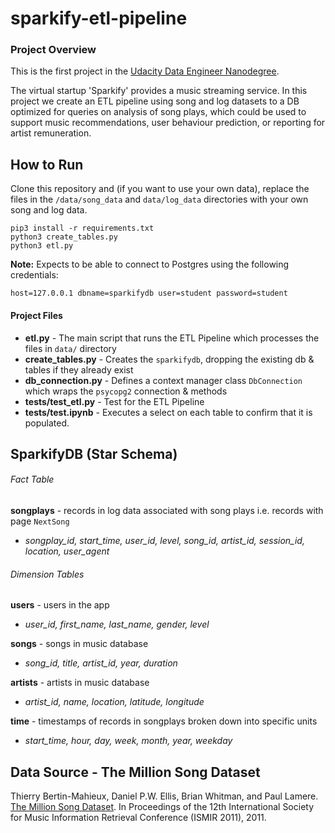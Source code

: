 # sparkify-etl-pipeline
### Project Overview
This is the first project in the 
[Udacity Data Engineer Nanodegree](https://www.udacity.com/course/data-engineer-nanodegree--nd027).

The virtual startup 'Sparkify' provides a music streaming service. 
In this project we create an ETL pipeline using song and log datasets to a DB optimized for queries on 
analysis of song plays, which could be used to support music recommendations, user behaviour prediction, or 
reporting for artist remuneration.

## How to Run
Clone this repository and (if you want to use your own data), replace the files in the `/data/song_data`
and `data/log_data` directories with your own song and log data.

```
pip3 install -r requirements.txt
python3 create_tables.py
python3 etl.py
```

**Note:** Expects to be able to connect to Postgres using the following credentials:
```
host=127.0.0.1 dbname=sparkifydb user=student password=student
```

#### Project Files
* **etl.py** - The main script that runs the ETL Pipeline which processes the files in `data/` directory 
* **create_tables.py** - Creates the `sparkifydb`, dropping the existing db & tables if they already exist
* **db_connection.py** - Defines a context manager class `DbConnection` which wraps the `psycopg2` connection & methods
* **tests/test_etl.py** - Test for the ETL Pipeline
* **tests/test.ipynb** - Executes a select on each table to confirm that it is populated.


## SparkifyDB (Star Schema)
###### Fact Table
**songplays** - records in log data associated with song plays i.e. records with page `NextSong`
- _songplay_id, start_time, user_id, level, song_id, artist_id, session_id, location, user_agent_

###### Dimension Tables
**users** - users in the app
- _user_id, first_name, last_name, gender, level_

**songs** - songs in music database
- _song_id, title, artist_id, year, duration_

**artists** - artists in music database
- _artist_id, name, location, latitude, longitude_

**time** - timestamps of records in songplays broken down into specific units
- _start_time, hour, day, week, month, year, weekday_

## Data Source - The Million Song Dataset
Thierry Bertin-Mahieux, Daniel P.W. Ellis, Brian Whitman, and Paul Lamere.
[The Million Song Dataset](http://millionsongdataset.com/). In Proceedings of the 12th International Society
for Music Information Retrieval Conference (ISMIR 2011), 2011.